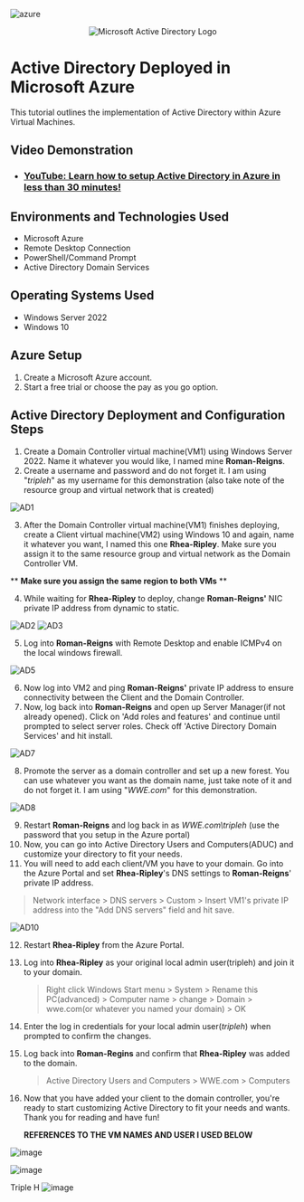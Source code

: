 
<p align="center">

![azure](https://github.com/mehmhacimic/configure-ad/assets/157438082/5b36965b-bdc4-446c-97f7-a3c47f1683d0)
<p align="center">
<img src="https://i.imgur.com/pU5A58S.png" alt="Microsoft Active Directory Logo"/> 


<h1>Active Directory Deployed in Microsoft Azure </h1>
This tutorial outlines the implementation of Active Directory within Azure Virtual Machines.<br />


<h2>Video Demonstration</h2>

- ### [YouTube: Learn how to setup Active Directory in Azure in less than 30 minutes!]([https://www.youtube.com/watch?v=iAgqsEq3DPo](https://youtu.be/iAgqsEq3DPo?si=eJbdMrjhZ9G-xMTS))

<h2>Environments and Technologies Used</h2>

- Microsoft Azure 
- Remote Desktop Connection
- PowerShell/Command Prompt
- Active Directory Domain Services


<h2>Operating Systems Used </h2>

- Windows Server 2022
- Windows 10 

<h2> Azure Setup </h2>

1. Create a Microsoft Azure account. 
2. Start a free trial or choose the pay as you go option. 

<h2> Active Directory Deployment and Configuration Steps</h2>

1. Create a Domain Controller virtual machine(VM1) using Windows Server 2022. Name it whatever you would like, I named mine **Roman-Reigns**.
2. Create a username and password and do not forget it. I am using "*tripleh*" as my username for this demonstration (also take note of the resource group and virtual network that is created)
   
![AD1](https://github.com/mehmhacimic/configure-ad/assets/157438082/d4f06a65-a473-456b-b143-de8ece17f619)

3. After the Domain Controller virtual machine(VM1) finishes deploying, create a Client virtual machine(VM2) using Windows 10 and again, name it whatever you want, I named this one **Rhea-Ripley**. Make sure you assign it to the same resource group and virtual network as the Domain Controller VM.

 ** **Make sure you assign the same region to both VMs** **
   
4. While waiting for **Rhea-Ripley** to deploy, change **Roman-Reigns'** NIC private IP address from dynamic to static.
   
![AD2](https://github.com/mehmhacimic/configure-ad/assets/157438082/60f94e75-281b-412c-85ce-098152bd499a)
![AD3](https://github.com/mehmhacimic/configure-ad/assets/157438082/2d808936-4402-4b2c-a82a-fec33e88103e)

5. Log into **Roman-Reigns** with Remote Desktop and enable ICMPv4 on the local windows firewall.
   
![AD5](https://github.com/mehmhacimic/configure-ad/assets/157438082/332f3529-654f-4ecb-bd2a-b27d416f4617)


6. Now log into VM2 and ping **Roman-Reigns'** private IP address to ensure connectivity between the Client and the Domain Controller.
7. Now, log back into **Roman-Reigns** and open up Server Manager(if not already opened). Click on 'Add roles and features' and continue until prompted to select server roles. Check off 'Active Directory Domain Services' and hit install.

![AD7](https://github.com/mehmhacimic/configure-ad/assets/157438082/bc4260a6-1509-4b03-9d33-c27aba3ca002)

8. Promote the server as a domain controller and set up a new forest. You can use whatever you want as the domain name, just take note of it and do not forget it. I am using "*WWE.com*" for this demonstration.

![AD8](https://github.com/mehmhacimic/configure-ad/assets/157438082/639b57fd-0251-4d12-b526-1603b1cfc227)

9. Restart **Roman-Reigns** and log back in as *WWE.com\tripleh* (use the password that you setup in the Azure portal)
10. Now, you can go into Active Directory Users and Computers(ADUC) and customize your directory to fit your needs.
11. You will need to add each client/VM you have to your domain. Go into the Azure Portal and set **Rhea-Ripley**'s DNS settings to **Roman-Reigns**' private IP address.
 > Network interface
    > DNS servers
      > Custom
       > Insert VM1's private IP address into the "Add DNS servers" field and hit save.

![AD10](https://github.com/mehmhacimic/configure-ad/assets/157438082/10432251-b00e-4dc4-8a0f-e833544bc860)

12. Restart **Rhea-Ripley** from the Azure Portal.
13. Log into **Rhea-Ripley** as your original local admin user(tripleh) and join it to your domain.
    > Right click Windows Start menu > System > Rename this PC(advanced) > Computer name > change > Domain > wwe.com(or whatever you named your domain) > OK
14. Enter the log in credentials for your local admin user(*tripleh*) when prompted to confirm the changes.
15. Log back into **Roman-Regins** and confirm that **Rhea-Ripley** was added to the domain.
    > Active Directory Users and Computers > WWE.com > Computers
16. Now that you have added your client to the domain controller, you're ready to start customizing Active Directory to fit your needs and wants. Thank you for reading and have fun!

  

    **REFERENCES TO THE VM NAMES AND USER I USED BELOW**

![image](https://github.com/mehmhacimic/configure-ad/assets/157438082/a3075deb-f36a-436b-a1db-db9557a7d742)

![image](https://github.com/mehmhacimic/configure-ad/assets/157438082/c27e8cc1-3924-4cbf-afff-401d6dc1577f)

Triple H
![image](https://github.com/mehmhacimic/configure-ad/assets/157438082/93408d10-9072-494b-8bfc-74d4d247e1e6)






